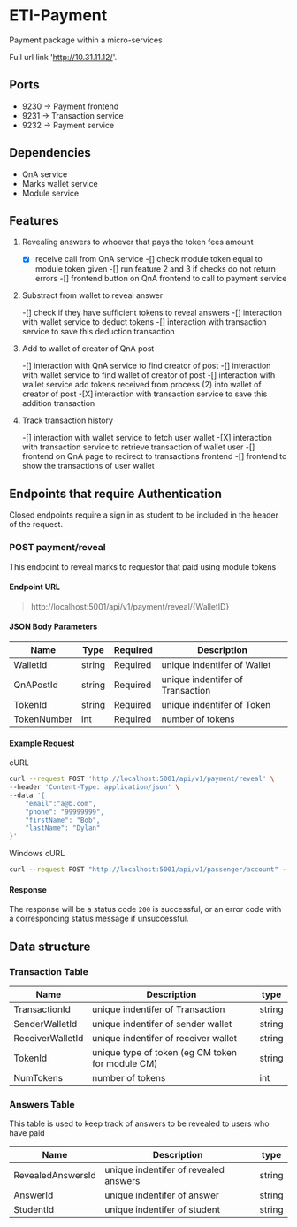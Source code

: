 # ETI-Payment

Payment package within a micro-services

Full url link 'http://10.31.11.12/'.

## Ports

- 9230 -> Payment frontend
- 9231 -> Transaction service
- 9232 -> Payment service

## Dependencies

- QnA service
- Marks wallet service
- Module service

## Features

1. Revealing answers to whoever that pays the token fees amount

   -[X] receive call from QnA service
   -[] check module token equal to module token given
   -[] run feature 2 and 3 if checks do not return errors
   -[] frontend button on QnA frontend to call to payment service

2. Substract from wallet to reveal answer

   -[] check if they have sufficient tokens to reveal answers
   -[] interaction with wallet service to deduct tokens
   -[] interaction with transaction service to save this deduction transaction

3. Add to wallet of creator of QnA post

   -[] interaction with QnA service to find creator of post
   -[] interaction with wallet service to find wallet of creator of post
   -[] interaction with wallet service add tokens received from process (2) into wallet of creator of post -[X] interaction with transaction service to save this addition transaction

4. Track transaction history

   -[] interaction with wallet service to fetch user wallet -[X] interaction with transaction service to retrieve transaction of wallet user
   -[] frontend on QnA page to redirect to transactions frontend
   -[] frontend to show the transactions of user wallet

## Endpoints that require Authentication

Closed endpoints require a sign in as student to be included in the header of the
request.

### POST payment/reveal

This endpoint to reveal marks to requestor that paid using module tokens

#### Endpoint URL

> http://localhost:5001/api/v1/payment/reveal/{WalletID}

#### JSON Body Parameters

| Name        | Type   | Required | Description                      |
| ----------- | ------ | -------- | -------------------------------- |
| WalletId    | string | Required | unique indentifer of Wallet      |
| QnAPostId   | string | Required | unique indentifer of Transaction |
| TokenId     | string | Required | unique indentifer of Token       |
| TokenNumber | int    | Required | number of tokens                 |

#### Example Request

cURL

```bash
curl --request POST 'http://localhost:5001/api/v1/payment/reveal' \
--header 'Content-Type: application/json' \
--data '{
    "email":"a@b.com",
    "phone": "99999999",
    "firstName": "Bob",
    "lastName": "Dylan"
}'
```

Windows cURL

```cmd
curl --request POST "http://localhost:5001/api/v1/passenger/account" --header "Content-Type: application/json" --data "{\"email\":\"a@b.com\",\"phone\": \"99999999\",\"firstName\": \"Bob\",\"lastName\": \"Dylan\"}"
```

#### Response

The response will be a status code `200` is successful, or an error code with a corresponding status message if unsuccessful.

## Data structure

### Transaction Table

| Name             | Description                                      | type   |
| ---------------- | ------------------------------------------------ | ------ |
| TransactionId    | unique indentifer of Transaction                 | string |
| SenderWalletId   | unique indentifer of sender wallet               | string |
| ReceiverWalletId | unique indentifer of receiver wallet             | string |
| TokenId          | unique type of token (eg CM token for module CM) | string |
| NumTokens        | number of tokens                                 | int    |

### Answers Table

This table is used to keep track of answers to be revealed to users who have paid

| Name              | Description                           | type   |
| ----------------- | ------------------------------------- | ------ |
| RevealedAnswersId | unique indentifer of revealed answers | string |
| AnswerId          | unique indentifer of answer           | string |
| StudentId         | unique indentifer of student          | string |
